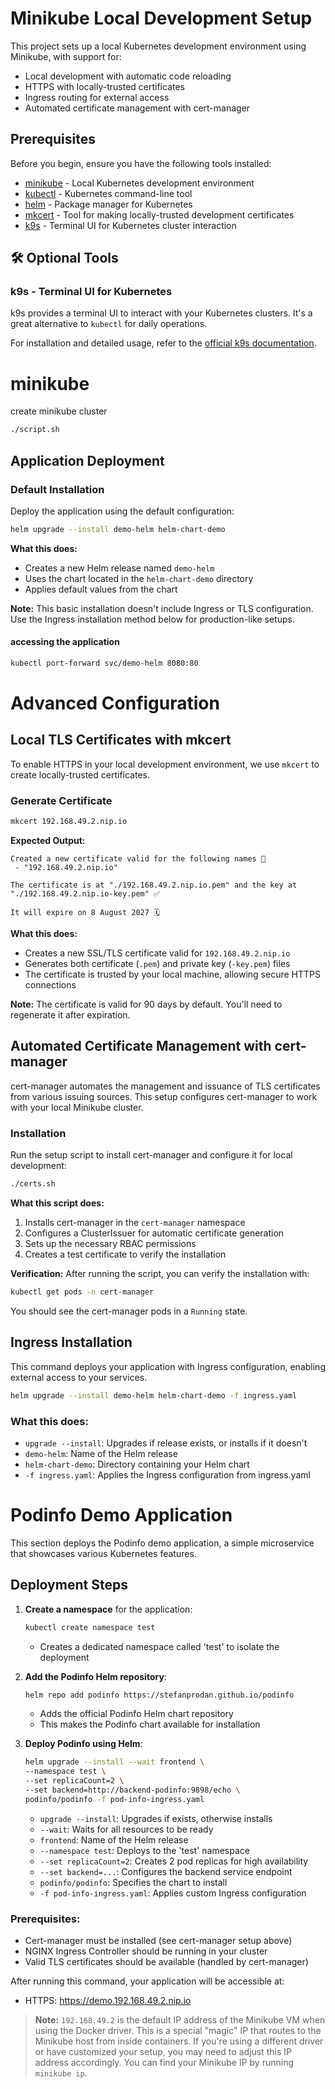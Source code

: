 # Minikube Local Development Setup

This project sets up a local Kubernetes development environment using Minikube, with support for:
- Local development with automatic code reloading
- HTTPS with locally-trusted certificates
- Ingress routing for external access
- Automated certificate management with cert-manager

## Prerequisites

Before you begin, ensure you have the following tools installed:


* [minikube](https://minikube.sigs.k8s.io/docs/start/) - Local Kubernetes development environment
* [kubectl](https://kubernetes.io/docs/tasks/tools/install-kubectl/) - Kubernetes command-line tool
* [helm](https://helm.sh/docs/intro/install/) - Package manager for Kubernetes
* [mkcert](https://github.com/FiloSottile/mkcert) - Tool for making locally-trusted development certificates
* [k9s](https://k9scli.io/) - Terminal UI for Kubernetes cluster interaction

## 🛠️ Optional Tools

### k9s - Terminal UI for Kubernetes

k9s provides a terminal UI to interact with your Kubernetes clusters. It's a great alternative to `kubectl` for daily operations.

For installation and detailed usage, refer to the [official k9s documentation](https://k9scli.io/).

# minikube

create minikube cluster
```sh
./script.sh
```





## Application Deployment

### Default Installation

Deploy the application using the default configuration:

```sh
helm upgrade --install demo-helm helm-chart-demo 
```

**What this does:**
- Creates a new Helm release named `demo-helm`
- Uses the chart located in the `helm-chart-demo` directory
- Applies default values from the chart

**Note:** This basic installation doesn't include Ingress or TLS configuration. Use the Ingress installation method below for production-like setups.


#### accessing the application

```sh
kubectl port-forward svc/demo-helm 8080:80
```


# Advanced Configuration

## Local TLS Certificates with mkcert

To enable HTTPS in your local development environment, we use `mkcert` to create locally-trusted certificates.

### Generate Certificate

```sh
mkcert 192.168.49.2.nip.io
```

**Expected Output:**
```
Created a new certificate valid for the following names 📜
 - "192.168.49.2.nip.io"

The certificate is at "./192.168.49.2.nip.io.pem" and the key at "./192.168.49.2.nip.io-key.pem" ✅

It will expire on 8 August 2027 🗓
```

**What this does:**
- Creates a new SSL/TLS certificate valid for `192.168.49.2.nip.io`
- Generates both certificate (`.pem`) and private key (`-key.pem`) files
- The certificate is trusted by your local machine, allowing secure HTTPS connections

**Note:** The certificate is valid for 90 days by default. You'll need to regenerate it after expiration.

## Automated Certificate Management with cert-manager

cert-manager automates the management and issuance of TLS certificates from various issuing sources. This setup configures cert-manager to work with your local Minikube cluster.

### Installation

Run the setup script to install cert-manager and configure it for local development:

```sh
./certs.sh
```

**What this script does:**
1. Installs cert-manager in the `cert-manager` namespace
2. Configures a ClusterIssuer for automatic certificate generation
3. Sets up the necessary RBAC permissions
4. Creates a test certificate to verify the installation

**Verification:**
After running the script, you can verify the installation with:
```sh
kubectl get pods -n cert-manager
```
You should see the cert-manager pods in a `Running` state.

## Ingress Installation

This command deploys your application with Ingress configuration, enabling external access to your services.

```sh
helm upgrade --install demo-helm helm-chart-demo -f ingress.yaml 
```

### What this does:
- `upgrade --install`: Upgrades if release exists, or installs if it doesn't
- `demo-helm`: Name of the Helm release
- `helm-chart-demo`: Directory containing your Helm chart
- `-f ingress.yaml`: Applies the Ingress configuration from ingress.yaml



# Podinfo Demo Application

This section deploys the Podinfo demo application, a simple microservice that showcases various Kubernetes features.

## Deployment Steps

1. **Create a namespace** for the application:
   ```sh
   kubectl create namespace test
   ```
   - Creates a dedicated namespace called 'test' to isolate the deployment

2. **Add the Podinfo Helm repository**:
   ```sh
   helm repo add podinfo https://stefanprodan.github.io/podinfo
   ```
   - Adds the official Podinfo Helm chart repository
   - This makes the Podinfo chart available for installation

3. **Deploy Podinfo using Helm**:
   ```sh
   helm upgrade --install --wait frontend \
   --namespace test \
   --set replicaCount=2 \
   --set backend=http://backend-podinfo:9898/echo \
   podinfo/podinfo -f pod-info-ingress.yaml
   ```
   - `upgrade --install`: Upgrades if exists, otherwise installs
   - `--wait`: Waits for all resources to be ready
   - `frontend`: Name of the Helm release
   - `--namespace test`: Deploys to the 'test' namespace
   - `--set replicaCount=2`: Creates 2 pod replicas for high availability
   - `--set backend=...`: Configures the backend service endpoint
   - `podinfo/podinfo`: Specifies the chart to install
   - `-f pod-info-ingress.yaml`: Applies custom Ingress configuration


### Prerequisites:
- Cert-manager must be installed (see cert-manager setup above)
- NGINX Ingress Controller should be running in your cluster
- Valid TLS certificates should be available (handled by cert-manager)

After running this command, your application will be accessible at:
- HTTPS: https://demo.192.168.49.2.nip.io



> **Note:** `192.168.49.2` is the default IP address of the Minikube VM when using the Docker driver. This is a special "magic" IP that routes to the Minikube host from inside containers. If you're using a different driver or have customized your setup, you may need to adjust this IP address accordingly. You can find your Minikube IP by running `minikube ip`.
